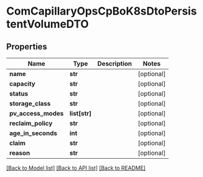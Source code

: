 # ComCapillaryOpsCpBoK8sDtoPersistentVolumeDTO

## Properties
Name | Type | Description | Notes
------------ | ------------- | ------------- | -------------
**name** | **str** |  | [optional] 
**capacity** | **str** |  | [optional] 
**status** | **str** |  | [optional] 
**storage_class** | **str** |  | [optional] 
**pv_access_modes** | **list[str]** |  | [optional] 
**reclaim_policy** | **str** |  | [optional] 
**age_in_seconds** | **int** |  | [optional] 
**claim** | **str** |  | [optional] 
**reason** | **str** |  | [optional] 

[[Back to Model list]](../README.md#documentation-for-models) [[Back to API list]](../README.md#documentation-for-api-endpoints) [[Back to README]](../README.md)

